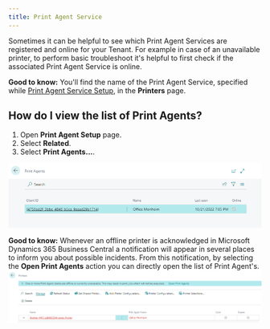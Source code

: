 ```yaml
---
title: Print Agent Service
---
```

Sometimes it can be helpful to see which Print Agent Services are registered and online for your Tenant. For example in case of an unavailable printer, to perform basic troubleshoot it's helpful to first check if the associated Print Agent Service is online.

<div class="alert alert-info">
    <i class="fa-duotone fa-thin fa-lightbulb fa-lg" style="--fa-secondary-color: #00b7c3; --fa-primary-color: #111111;"></i> <strong>Good to know:</strong> You'll find the name of the Print Agent Service, specified while <a href="print-agent-service-installation.md">Print Agent Service Setup</a>, in the <b>Printers</b> page.
</div>

## How do I view the list of Print Agents?

 1. Open **Print Agent Setup** page.
 2. Select **Related**.
 3. Select **Print Agents...**.

![Print Agents](/assets/images/365-business-print-agent/c982001222cfac7a39a3afe60ad8e9df282ed1fee0a6b8fdf36b8983db709b82.png)  

<div class="alert alert-info">
    <i class="fa-duotone fa-thin fa-lightbulb fa-lg" style="--fa-secondary-color: #00b7c3; --fa-primary-color: #111111;"></i> <strong>Good to know:</strong> Whenever an offline printer is acknowledged in Microsoft Dynamics 365 Business Central a notification will appear in several places to inform you about possible incidents. From this notification, by selecting the <b>Open Print Agents</b> action you can directly open the list of Print Agent's.<br><img src="/assets/images/365-business-print-agent/963a4f085cf47531b7d709717d63ff7de1138bd64bc34fc0d5c1215156b8e087.png">  
</div>

